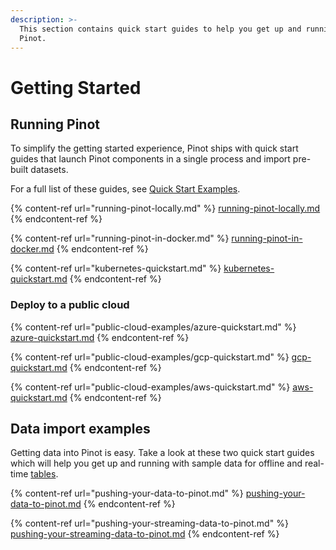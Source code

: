 ```yaml
---
description: >-
  This section contains quick start guides to help you get up and running with
  Pinot.
---
```


# Getting Started

## Running Pinot

To simplify the getting started experience, Pinot ships with quick start guides that launch Pinot components in a single process and import pre-built datasets.&#x20;

For a full list of these guides, see [Quick Start Examples](quick-start.md).

{% content-ref url="running-pinot-locally.md" %}
[running-pinot-locally.md](running-pinot-locally.md)
{% endcontent-ref %}

{% content-ref url="running-pinot-in-docker.md" %}
[running-pinot-in-docker.md](running-pinot-in-docker.md)
{% endcontent-ref %}

{% content-ref url="kubernetes-quickstart.md" %}
[kubernetes-quickstart.md](kubernetes-quickstart.md)
{% endcontent-ref %}

### Deploy to a public cloud

{% content-ref url="public-cloud-examples/azure-quickstart.md" %}
[azure-quickstart.md](public-cloud-examples/azure-quickstart.md)
{% endcontent-ref %}

{% content-ref url="public-cloud-examples/gcp-quickstart.md" %}
[gcp-quickstart.md](public-cloud-examples/gcp-quickstart.md)
{% endcontent-ref %}

{% content-ref url="public-cloud-examples/aws-quickstart.md" %}
[aws-quickstart.md](public-cloud-examples/aws-quickstart.md)
{% endcontent-ref %}

## Data import examples

Getting data into Pinot is easy. Take a look at these two quick start guides which will help you get up and running with sample data for offline and real-time [tables](../components/table.md).

{% content-ref url="pushing-your-data-to-pinot.md" %}
[pushing-your-data-to-pinot.md](pushing-your-data-to-pinot.md)
{% endcontent-ref %}

{% content-ref url="pushing-your-streaming-data-to-pinot.md" %}
[pushing-your-streaming-data-to-pinot.md](pushing-your-streaming-data-to-pinot.md)
{% endcontent-ref %}
